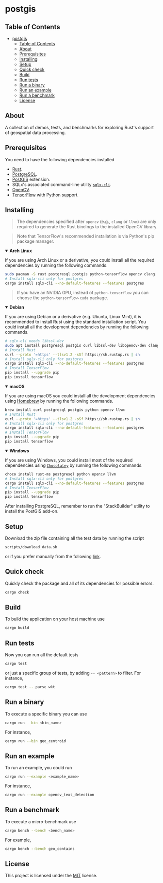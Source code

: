 # postgis

## Table of Contents
- [postgis](#postgis)
  - [Table of Contents](#table-of-contents)
  - [About](#about)
  - [Prerequisites](#prerequisites)
  - [Installing](#installing)
  - [Setup](#setup)
  - [Quick check](#quick-check)
  - [Build](#build)
  - [Run tests](#run-tests)
  - [Run a binary](#run-a-binary)
  - [Run an example](#run-an-example)
  - [Run a benchmark](#run-a-benchmark)
  - [License](#license)

## About

A collection of demos, tests, and benchmarks for exploring Rust's support of geospatial data
processing.

## Prerequisites

You need to have the following dependencies installed

- [Rust](https://www.rust-lang.org/tools/install).
- [PostgreSQL](https://www.postgresql.org/download).
- [PostGIS](https://postgis.net/install) extension.
- SQLx's associated command-line utility [`sqlx-cli`](https://crates.io/crates/sqlx-cli).
- [OpenCV](https://opencv.org/releases).
- [TensorFlow](https://www.tensorflow.org/install) with Python support.

## Installing

> The dependencies specified after `opencv` (e.g., `clang` or `llvm`) are only required to generate
> the Rust bindings to the installed OpenCV library.

> Note that TensorFlow's recommended installation is via Python's pip package manager.

<details open>
<summary><b>Arch Linux</b></summary>

If you are using Arch Linux or a derivative, you could install all the required dependencies by
running the following commands.
```sh
sudo pacman -S rust postgresql postgis python-tensorflow opencv clang
# Install sqlx-cli only for postgres
cargo install sqlx-cli --no-default-features --features postgres
```
> If you have an NVIDIA GPU, instead of `python-tensorflow` you can choose the `python-tensorflow-cuda`
> package.

</details>

<details open>
<summary><b>Debian</b></summary>

If you are using Debian or a derivative (e.g. Ubuntu, Linux Mint), it is recommended to install Rust
using the standard installation script. You could install all the development dependencies by running
the following commands.
```sh
# sqlx-cli needs libssl-dev
sudo apt install postgresql postgis curl libssl-dev libopencv-dev clang libclang-dev
# Install Rust
curl --proto '=https' --tlsv1.2 -sSf https://sh.rustup.rs | sh
# Install sqlx-cli only for postgres
cargo install sqlx-cli --no-default-features --features postgres
# Install TensorFlow
pip install --upgrade pip
pip install tensorflow
```
</details>

<details open>
<summary><b>macOS</b></summary>

If you are using macOS you could install all the development dependencies using [Homebrew](https://brew.sh)
by running the following commands.
```sh
brew install curl postgresql postgis python opencv llvm
# Install Rust
curl --proto '=https' --tlsv1.2 -sSf https://sh.rustup.rs | sh
# Install sqlx-cli only for postgres
cargo install sqlx-cli --no-default-features --features postgres
# Install TensorFlow
pip install --upgrade pip
pip install tensorflow
```
</details>

<details open>
<summary><b>Windows</b></summary>

If you are using Windows, you could install most of the required dependencies using
[`Chocolatey`](https://chocolatey.org) by running the following commands.

```sh
choco install rust-ms postgresql python opencv llvm
# Install sqlx-cli only for postgres
cargo install sqlx-cli --no-default-features --features postgres
# Install TensorFlow
pip install --upgrade pip
pip install tensorflow
```

After installing PostgreSQL, remember to run the "StackBuilder" utility to install the PostGIS add-on.
</details>

## Setup

Download the zip file containing all the test data by running the script

```sh
scripts/download_data.sh
```

or if you prefer manually from the following [link](https://drive.google.com/file/d/1Vimn78opM6jMIdWoR3Hznqu2RbzrmOY5/view?usp=sharing").

## Quick check

Quickly check the package and all of its dependencies for possible errors.
```sh
cargo check
```

## Build

To build the application on your host machine use

```sh
cargo build
```

## Run tests

Now you can run all the default tests

```sh
cargo test
```
or just a specific group of tests, by adding `-- <pattern>` to filter. For instance,

```sh
cargo test -- parse_wkt
```

## Run a binary

To execute a specific binary you can use

```sh
cargo run --bin <bin_name>
```
For instance,

```sh
cargo run --bin geo_centroid
```

## Run an example

To run an example, you could run

```sh
cargo run --example <example_name>
```
For instance,

```sh
cargo run --example opencv_text_detection
```

## Run a benchmark

To execute a micro-benchmark use

```sh
cargo bench --bench <bench_name>
```
For example,

```sh
cargo bench --bench geo_contains
```

## License

This project is licensed under the [MIT](LICENSE) license.
